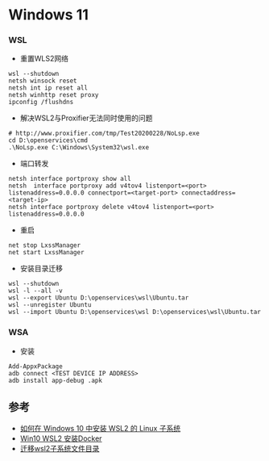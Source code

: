 # Windows 11

### WSL
- 重置WLS2网络
```
wsl --shutdown
netsh winsock reset
netsh int ip reset all
netsh winhttp reset proxy
ipconfig /flushdns
```
- 解决WSL2与Proxifier无法同时使用的问题
```
# http://www.proxifier.com/tmp/Test20200228/NoLsp.exe
cd D:\openservices\cmd
.\NoLsp.exe C:\Windows\System32\wsl.exe
```
- 端口转发
```
netsh interface portproxy show all
netsh  interface portproxy add v4tov4 listenport=<port> listenaddress=0.0.0.0 connectport=<target-port> connectaddress=<target-ip>
netsh interface portproxy delete v4tov4 listenport=<port> listenaddress=0.0.0.0
```
- 重启
```
net stop LxssManager
net start LxssManager
```
- 安装目录迁移
```
wsl --shutdown
wsl -l --all -v
wsl --export Ubuntu D:\openservices\wsl\Ubuntu.tar
wsl --unregister Ubuntu
wsl --import Ubuntu D:\openservices\wsl D:\openservices\wsl\Ubuntu.tar
```

### WSA
- 安装
```
Add-AppxPackage
adb connect <TEST DEVICE IP ADDRESS>
adb install app-debug .apk
```

## 参考
- [如何在 Windows 10 中安装 WSL2 的 Linux 子系统](https://blog.walterlv.com/post/how-to-install-wsl2.html)
- [Win10 WSL2 安装Docker](https://www.jianshu.com/p/a20c2d58eaac)
- [迁移wsl2子系统文件目录](https://juejin.cn/post/7024498662935904269)
